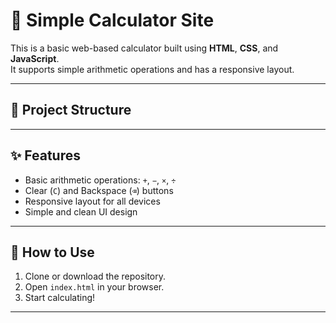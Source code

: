 # 🧮 Simple Calculator Site

This is a basic web-based calculator built using **HTML**, **CSS**, and **JavaScript**.  
It supports simple arithmetic operations and has a responsive layout.

---

## 📁 Project Structure


---

## ✨ Features

- Basic arithmetic operations: `+`, `−`, `×`, `÷`
- Clear (`C`) and Backspace (`⌫`) buttons
- Responsive layout for all devices
- Simple and clean UI design

---

## 🚀 How to Use

1. Clone or download the repository.
2. Open `index.html` in your browser.
3. Start calculating!

---

